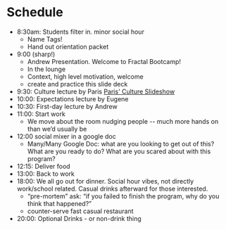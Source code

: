 # Schedule

- 8:30am: Students filter in. minor social hour
  - Name Tags!
  - Hand out orientation packet
- 9:00 (sharp!)
  - Andrew Presentation. Welcome to Fractal Bootcamp!
  - In the lounge
  - Context, high level motivation, welcome
  - create and practice this slide deck
- 9:30: Culture lecture by Paris [Paris' Culture Slideshow](../../../slideshows/lectures/culture/slides.md)
- 10:00: Expectations lecture by Eugene
- 10:30: First-day lecture by Andrew
- 11:00: Start work
  - We move about the room nudging people -- much more hands on than we’d usually be
- 12:00 social mixer in a google doc
  - Many/Many Google Doc: what are you looking to get out of this? What are you ready to do? What are you scared about with this program?
- 12:15: Deliver food
- 13:00: Back to work
- 18:00: We all go out for dinner. Social hour vibes, not directly work/school related. Casual drinks afterward for those interested.
  - “pre-mortem” ask: “if you failed to finish the program, why do you think that happened?”
  - counter-serve fast casual restaurant
- 20:00: Optional Drinks - or non-drink thing
